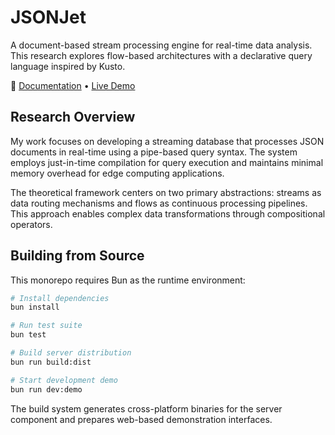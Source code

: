 # JSONJet

A document-based stream processing engine for real-time data analysis. This research explores flow-based architectures with a declarative query language inspired by Kusto.

📖 [Documentation](https://jsonjet.veschgini-consulting.com) • [Live Demo](http://jsonjet.veschgini-consulting.com/demo/)


## Research Overview

My work focuses on developing a streaming database that processes JSON documents in real-time using a pipe-based query syntax. The system employs just-in-time compilation for query execution and maintains minimal memory overhead for edge computing applications.

The theoretical framework centers on two primary abstractions: streams as data routing mechanisms and flows as continuous processing pipelines. This approach enables complex data transformations through compositional operators.

## Building from Source

This monorepo requires Bun as the runtime environment:

```bash
# Install dependencies
bun install

# Run test suite
bun test

# Build server distribution
bun run build:dist

# Start development demo
bun run dev:demo
```

The build system generates cross-platform binaries for the server component and prepares web-based demonstration interfaces.


